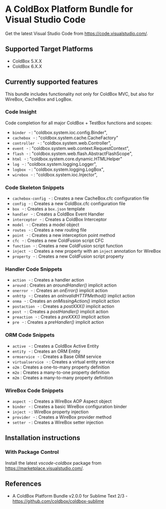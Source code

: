 # A ColdBox Platform Bundle for Visual Studio Code

Get the latest Visual Studio Code from https://code.visualstudio.com/.

## Supported Target Platforms

- ColdBox 5.X.X
- ColdBox 6.X.X

## Currently supported features

This bundle includes functionality not only for ColdBox MVC, but also for WireBox, CacheBox and LogBox.

### Code Insight

Code completion for all major ColdBox + TestBox functions and scopes:

- `binder ➝` : "coldbox.system.ioc.config.Binder",
- `cachebox ➝` : "coldbox.system.cache.CacheFactory"
- `controller ➝` : "coldbox.system.web.Controller",
- `event ➝` : "coldbox.system.web.context.RequestContext",
- `flash ➝` : "coldbox.system.web.flash.AbstractFlashScope",
- `html ➝` : "coldbox.system.core.dynamic.HTMLHelper"
- `log ➝` : "coldbox.system.logging.Logger",
- `logbox ➝` : "coldbox.system.logging.LogBox",
- `wirebox ➝` : "coldbox.system.ioc.Injector",

### Code Skeleton Snippets

- `cachebox-config ➝` : Creates a new CacheBox.cfc configuration file
- `config ➝` : Creates a new ColdBox.cfc configuration file
- `box ➝` : Creates a `box.json` template
- `handler ➝` : Creates a ColdBox Event Handler
- `interceptor ➝` : Creates a ColdBox Interceptor
- `model ➝` : Creates a model object
- `routes ➝` : Creates a new routing file
- `point ➝` : Creates a new interception point method
- `cfc ➝` : Creates a new ColdFusion script CFC
- `function ➝` : Creates a new ColdFusion script function
- `inject ➝` : Creates a new property with an `inject` annotation for WireBox
- `property ➝` : Creates a new ColdFusion script property

### Handler Code Snippets

- `action ➝` : Creates a handler action
- `around` : Creates an *aroundHandler()* implicit action
- `onerror ➝` : Creates an *onError()* implicit action
- `onhttp ➝` : Creates an *onInvalidHTTPMethod()* implict action
- `onma ➝` : Creates an *onMissingAction()* implicit action
- `postaction ➝` : Creates a *postXXX()* implicit action
- `post ➝` : Creates a *postHandler()* implicit action
- `preaction ➝` : Creates a *preXXX()* implicit action
- `pre ➝` : Creates a *preHandler()* implicit action

### ORM Code Snippets

- `active ➝` : Creates a ColdBox Active Entity
- `entity ➝` : Creates an ORM Entity
- `ormservice ➝` : Creates a Base ORM service
- `virtualservice ➝` : Creates a virtual entity service
- `o2m` : Creates a one-to-many property definition
- `m2o` : Creates a many-to-one property definition
- `m2m` : Creates a many-to-many property definition

### WireBox Code Snippets

- `aspect ➝` : Creates a WireBox AOP Aspect object
- `binder ➝` : Creates a basic WireBox configuration binder
- `inject ➝` : WireBox property injection
- `provider ➝` : Creates a WireBox provider method
- `setter ➝` : Creates a WireBox setter injection

## Installation instructions

### With Package Control

Install the latest *vscode-coldbox* package from https://marketplace.visualstudio.com/.

## References

- A ColdBox Platform Bundle v2.0.0 for Sublime Text 2/3 - https://github.com/coldbox/coldbox-sublime
